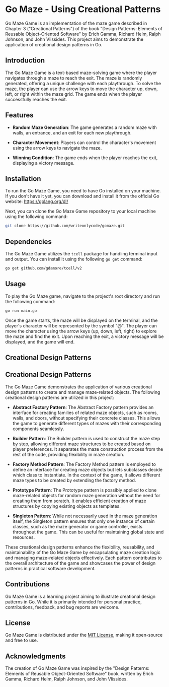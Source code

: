 # Go Maze - Using Creational Patterns

Go Maze Game is an implementation of the maze game described in Chapter 3
("Creational Patterns") of the book "Design Patterns: Elements of Reusable
Object-Oriented Software" by Erich Gamma, Richard Helm, Ralph Johnson, and John
Vlissides. This project aims to demonstrate the application of creational
design patterns in Go.

## Introduction

The Go Maze Game is a text-based maze-solving game where the player navigates
through a maze to reach the exit. The maze is randomly generated, offering a
unique challenge with each playthrough. To solve the maze, the player can use
the arrow keys to move the character up, down, left, or right within the maze
grid. The game ends when the player successfully reaches the exit.

## Features

- **Random Maze Generation**: The game generates a random maze with walls, an
  entrance, and an exit for each new playthrough.

- **Character Movement**: Players can control the character's movement using
  the arrow keys to navigate the maze.

- **Winning Condition**: The game ends when the player reaches the exit,
  displaying a victory message.

## Installation

To run the Go Maze Game, you need to have Go installed on your machine. If you
don't have it yet, you can download and install it from the official Go
website: https://golang.org/dl/

Next, you can clone the Go Maze Game repository to your local machine using the
following command:

```bash
git clone https://github.com/writeonlycode/gomaze.git
```

## Dependencies

The Go Maze Game utilizes the `tcell` package for handling terminal input and
output. You can install it using the following `go get` command:

```bash
go get github.com/gdamore/tcell/v2
```

## Usage

To play the Go Maze game, navigate to the project's root directory and run the
following command:

```bash
go run main.go
```

Once the game starts, the maze will be displayed on the terminal, and the
player's character will be represented by the symbol "@". The player can move
the character using the arrow keys (up, down, left, right) to explore the maze
and find the exit. Upon reaching the exit, a victory message will be displayed,
and the game will end.

## Creational Design Patterns

## Creational Design Patterns

The Go Maze Game demonstrates the application of various creational design
patterns to create and manage maze-related objects. The following creational
design patterns are utilized in this project:

- **Abstract Factory Pattern**: The Abstract Factory pattern provides an
  interface for creating families of related maze objects, such as rooms,
  walls, and doors, without specifying their concrete classes. This allows the
  game to generate different types of mazes with their corresponding components
  seamlessly.

- **Builder Pattern**: The Builder pattern is used to construct the maze step
  by step, allowing different maze structures to be created based on player
  preferences. It separates the maze construction process from the rest of the
  code, providing flexibility in maze creation.

- **Factory Method Pattern**: The Factory Method pattern is employed to define
  an interface for creating maze objects but lets subclasses decide which class
  to instantiate. In the context of the game, it allows different maze types to
  be created by extending the factory method.

- **Prototype Pattern**: The Prototype pattern is possibly applied to clone
  maze-related objects for random maze generation without the need for creating
  them from scratch. It enables efficient creation of maze structures by
  copying existing objects as templates.

- **Singleton Pattern**: While not necessarily used in the maze generation
  itself, the Singleton pattern ensures that only one instance of certain
  classes, such as the maze generator or game controller, exists throughout the
  game. This can be useful for maintaining global state and resources.

These creational design patterns enhance the flexibility, reusability, and
maintainability of the Go Maze Game by encapsulating maze creation logic and
managing maze-related objects effectively. Each pattern contributes to the
overall architecture of the game and showcases the power of design patterns in
practical software development.

## Contributions

Go Maze Game is a learning project aiming to illustrate creational design
patterns in Go. While it is primarily intended for personal practice,
contributions, feedback, and bug reports are welcome.

## License

Go Maze Game is distributed under the [MIT License](LICENSE), making it
open-source and free to use.

## Acknowledgments

The creation of Go Maze Game was inspired by the "Design Patterns: Elements of
Reusable Object-Oriented Software" book, written by Erich Gamma, Richard Helm,
Ralph Johnson, and John Vlissides.

